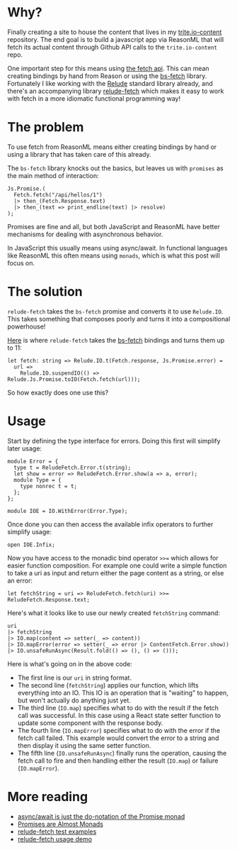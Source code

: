 # Why?

Finally creating a site to house the content that lives in my [trite.io-content](https://github.com/trite/trite.io-content) repository. The end goal is to build a javascript app via ReasonML that will fetch its actual content through Github API calls to the `trite.io-content` repo.

One important step for this means using [the fetch api](https://developer.mozilla.org/en-US/docs/Web/API/Fetch_API/Using_Fetch). This can mean creating bindings by hand from Reason or using the [bs-fetch](https://github.com/reasonml-community/bs-fetch) library. Fortunately I like working with the [Relude](https://github.com/reazen/relude) standard library already, and there's an accompanying library [relude-fetch](https://github.com/reazen/relude-fetch) which makes it easy to work with fetch in a more idiomatic functional programming way!

# The problem
To use fetch from ReasonML means either creating bindings by hand or using a library that has taken care of this already.

The `bs-fetch` library knocks out the basics, but leaves us with `promises` as the main method of interaction:

```reason
Js.Promise.(
  Fetch.fetch("/api/hellos/1")
  |> then_(Fetch.Response.text)
  |> then_(text => print_endline(text) |> resolve)
);
```

Promises are fine and all, but both JavaScript and ReasonML have better mechanisms for dealing with asynchronous behavior.

In JavaScript this usually means using async/await. In functional languages like ReasonML this often means using `monads`, which is what this post will focus on.

# The solution
`relude-fetch` takes the `bs-fetch` promise and converts it to use `Relude.IO`. This takes something that composes poorly and turns it into a compositional powerhouse!

[Here](https://github.com/reazen/relude-fetch/blob/master/src/ReludeFetch.re#L9) is where `relude-fetch` takes the [bs-fetch](https://github.com/reasonml-community/bs-fetch) bindings and turns them up to 11:

```reason
let fetch: string => Relude.IO.t(Fetch.response, Js.Promise.error) =
  url =>
    Relude.IO.suspendIO(() => Relude.Js.Promise.toIO(Fetch.fetch(url)));
```

So how exactly does one use this?

# Usage
Start by defining the type interface for errors. Doing this first will simplify later usage:

```reason
module Error = {
  type t = ReludeFetch.Error.t(string);
  let show = error => ReludeFetch.Error.show(a => a, error);
  module Type = {
    type nonrec t = t;
  };
};

module IOE = IO.WithError(Error.Type);
```

Once done you can then access the available infix operators to further simplify usage:

```reason
open IOE.Infix;
```

Now you have access to the monadic bind operator `>>=` which allows for easier function composition. For example one could write a simple function to take a uri as input and return either the page content as a string, or else an error:

```reason
let fetchString = uri => ReludeFetch.fetch(uri) >>= ReludeFetch.Response.text;
```

Here's what it looks like to use our newly created `fetchString` command:

```reason
uri
|> fetchString
|> IO.map(content => setter(_ => content))
|> IO.mapError(error => setter(_ => error |> ContentFetch.Error.show))
|> IO.unsafeRunAsync(Result.fold(() => (), () => ()));
```

Here is what's going on in the above code:
* The first line is our `uri` in string format.
* The second line (`fetchString`) applies our function, which lifts everything into an IO. This IO is an operation that is "waiting" to happen, but won't actually do anything just yet.
* The third line (`IO.map`) specifies what to do with the result if the fetch call was successful. In this case using a React state setter function to update some component with the response body.
* The fourth line (`IO.mapError`) specifies what to do with the error if the fetch call failed. This example would convert the error to a string and then display it using the same setter function.
* The fifth line (`IO.unsafeRunAsync`) finally runs the operation, causing the fetch call to fire and then handling either the result (`IO.map`) or failure (`IO.mapError`).

# More reading
* [async/await is just the do-notation of the Promise monad](https://gist.github.com/peter-leonov/c86720d1517235a1f28cd453a9d39bb4)
* [Promises are Almost Monads](https://siawyoung.com/promises-are-almost-monads)
* [relude-fetch test examples](https://github.com/reazen/relude-fetch/blob/master/__tests__/ReludeFetch_test.re)
* [relude-fetch usage demo](https://github.com/reazen/relude-fetch/tree/master/examples/demo)